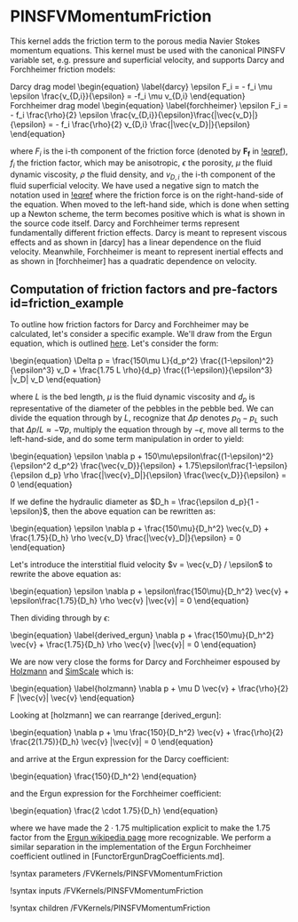 # PINSFVMomentumFriction

This kernel adds the friction term to the porous media Navier Stokes momentum
equations. This kernel must be used with the canonical PINSFV variable set,
e.g. pressure and superficial velocity, and supports Darcy and
Forchheimer friction models:

Darcy drag model
\begin{equation}
\label{darcy}
\epsilon F_i = - f_i \mu \epsilon \frac{v_{D,i}}{\epsilon} = -f_i \mu v_{D,i}
\end{equation}
Forchheimer drag model
\begin{equation}
\label{forchheimer}
\epsilon F_i = - f_i \frac{\rho}{2} \epsilon \frac{v_{D,i}}{\epsilon}\frac{|\vec{v_D}|}{\epsilon} = - f_i \frac{\rho}{2} v_{D,i} \frac{|\vec{v_D}|}{\epsilon}
\end{equation}

where $F_i$ is the i-th component of the friction force (denoted by
$\mathbf{F_f}$ in [!eqref](pinsfv.md#eq:pinsfv_mom)), $f_i$ the friction factor,
which may be anisotropic, $\epsilon$ the porosity, $\mu$ the fluid dynamic
viscosity, $\rho$ the fluid density, and $v_{D,i}$ the i-th component of the
fluid superficial velocity. We have used a negative sign to match the notation
used in [!eqref](pinsfv.md#eq:pinsfv_mom) where the friction force is on the
right-hand-side of the equation. When moved to the left-hand side, which is done
when setting up a Newton scheme, the term becomes positive which is what is
shown in the source code itself.  Darcy and Forchheimer terms represent
fundamentally different friction effects. Darcy is meant to represent viscous
effects and as shown in [darcy] has a linear dependence on the fluid
velocity. Meanwhile, Forchheimer is meant to represent inertial effects and as
shown in [forchheimer] has a quadratic dependence on velocity.

## Computation of friction factors and pre-factors id=friction_example

To outline how friction factors for Darcy and Forchheimer may be calculated,
let's consider a specific example. We'll draw from the Ergun equation, which is
outlined [here](https://en.wikipedia.org/wiki/Ergun_equation). Let's consider
the form:

\begin{equation}
\Delta p = \frac{150\mu L}{d_p^2} \frac{(1-\epsilon)^2}{\epsilon^3} v_D + \frac{1.75 L \rho}{d_p} \frac{(1-\epsilon)}{\epsilon^3} |v_D| v_D
\end{equation}

where $L$ is the bed length, $\mu$ is the fluid dynamic viscosity and $d_p$ is
representative of the diameter of the pebbles in the pebble bed. We can divide
the equation through by $L$, recognize that $\Delta p$ denotes $p_0 - p_L$ such
that $\Delta p/L \approx -\nabla p$, multiply the equation through by
$-\epsilon$, move all terms to the left-hand-side, and do
some term manipulation in order to yield:

\begin{equation}
\epsilon \nabla p + 150\mu\epsilon\frac{(1-\epsilon)^2}{\epsilon^2 d_p^2} \frac{\vec{v_D}}{\epsilon} +
1.75\epsilon\frac{1-\epsilon}{\epsilon d_p} \rho \frac{|\vec{v}_D|}{\epsilon} \frac{\vec{v_D}}{\epsilon} = 0
\end{equation}

If we define the hydraulic diameter as $D_h = \frac{\epsilon d_p}{1 - \epsilon}$,
then the above equation can be rewritten as:

\begin{equation}
\epsilon \nabla p + \frac{150\mu}{D_h^2} \vec{v_D} +
\frac{1.75}{D_h} \rho \vec{v_D} \frac{|\vec{v}_D|}{\epsilon} = 0
\end{equation}

Let's introduce the interstitial fluid velocity $v = \vec{v_D} / \epsilon$ to rewrite
the above equation as:

\begin{equation}
\epsilon \nabla p + \epsilon\frac{150\mu}{D_h^2} \vec{v} +
\epsilon\frac{1.75}{D_h} \rho \vec{v} |\vec{v}| = 0
\end{equation}

Then dividing through by $\epsilon$:

\begin{equation}
\label{derived_ergun}
\nabla p + \frac{150\mu}{D_h^2} \vec{v} +
\frac{1.75}{D_h} \rho \vec{v} |\vec{v}| = 0
\end{equation}

We are now very close the forms for Darcy and Forchheimer espoused by
[Holzmann](https://holzmann-cfd.com/community/blog-and-tools/darcy-forchheimer)
and
[SimScale](https://www.simscale.com/knowledge-base/predict-darcy-and-forchheimer-coefficients-for-perforated-plates-using-analytical-approach/)
which is:

\begin{equation}
\label{holzmann}
\nabla p + \mu D \vec{v} + \frac{\rho}{2} F |\vec{v}| \vec{v}
\end{equation}

Looking at [holzmann] we can rearrange [derived_ergun]:

\begin{equation}
\nabla p + \mu \frac{150}{D_h^2} \vec{v} +
\frac{\rho}{2} \frac{2(1.75)}{D_h} \vec{v} |\vec{v}| = 0
\end{equation}

and arrive at the Ergun expression for the Darcy coefficient:

\begin{equation}
\frac{150}{D_h^2}
\end{equation}

and the Ergun expression for the Forchheimer coefficient:

\begin{equation}
\frac{2 \cdot 1.75}{D_h}
\end{equation}

where we have made the $2 \cdot 1.75$ multiplication explicit to make the 1.75 factor
from the [Ergun wikipedia page](https://en.wikipedia.org/wiki/Ergun_equation)
more recognizable. We perform a similar separation in the implementation of the
Ergun Forchheimer coefficient outlined in [FunctorErgunDragCoefficients.md].

!syntax parameters /FVKernels/PINSFVMomentumFriction

!syntax inputs /FVKernels/PINSFVMomentumFriction

!syntax children /FVKernels/PINSFVMomentumFriction
